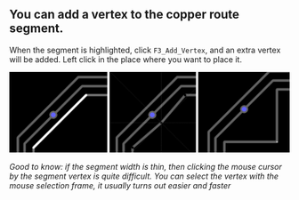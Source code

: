 ## You can add a vertex to the copper route segment. 

When the segment is highlighted, click `F3_Add_Vertex`, and an extra vertex will be added. Left click in the place where you want to place it.

![](pictures/edit_tr1.png)

_Good to know: if the segment width is thin, then clicking the mouse cursor by the segment vertex is quite difficult. You can select the vertex with the mouse selection frame, it usually turns out easier and faster_

